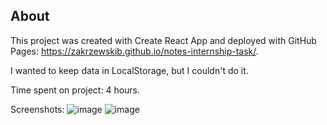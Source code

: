 ## About 
This project was created with Create React App and deployed with GitHub Pages: https://zakrzewskib.github.io/notes-internship-task/.

I wanted to keep data in LocalStorage, but I couldn't do it.

Time spent on project: 4 hours.

Screenshots:
![image](https://user-images.githubusercontent.com/56975218/157441275-6dbda679-15c8-4bbb-99b9-f79bf76fca3e.png)
![image](https://user-images.githubusercontent.com/56975218/157441306-5102312b-235c-4abc-bf0e-a03b413e5101.png)
